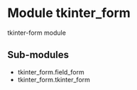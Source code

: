Module tkinter_form
===================
tkinter-form module

Sub-modules
-----------
* tkinter_form.field_form
* tkinter_form.tkinter_form